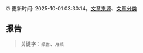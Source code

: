 :alarm_clock: 更新时间: 2025-10-01 03:30:14。[文章来源](/README.md)、[文章分类](/TAGS.md)

## 报告


> 关键字：`报告`、`月报`



